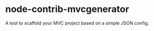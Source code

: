 node-contrib-mvcgenerator
=========================

A tool to scaffold your MVC project based on a simple JSON config.
